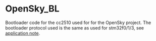 # OpenSky_BL

Bootloader code for the cc2510 used for for the OpenSky project.
The bootloader protocol used is the same as used for stm32f0/1/3, see [application note](www.st.com/resource/en/application_note/cd00264342.pdf).

